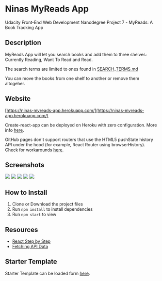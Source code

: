 # Ninas MyReads App

 Udacity Front-End Web Development Nanodegree Project 7 - MyReads: A Book Tracking App

## Description

MyReads App will let you search books and add them to three shelves: Currently Reading, Want To Read and Read.

The search terms are limited to ones found in [SEARCH_TERMS.md](SEARCH_TERMS.md)

You can move the books from one shelf to another or remove them altogeher.

## Website

[https://ninas-myreads-app.herokuapp.com/](https://ninas-myreads-app.herokuapp.com/)

Create-react-app can be deployed on Heroku with zero configuration. More info [here](https://blog.heroku.com/deploying-react-with-zero-configuration).

GitHub pages don't support routers that use the HTML5 pushState history API under the hood (for example, React Router using browserHistory). Check for workarounds [here](https://facebook.github.io/create-react-app/docs/deployment#notes-on-client-side-routing).

## Screenshots

![](https://res.cloudinary.com/ninaw/image/upload/c_scale,w_280/v1576101595/ninas-myreads-app_2_njz0au.png)
![](https://res.cloudinary.com/ninaw/image/upload/c_scale,w_280/v1576101595/ninas-myreads-app_3_sa0lo1.png)
![](https://res.cloudinary.com/ninaw/image/upload/c_scale,w_280/v1576101586/ninas-myreads-app_4_lfpubz.png)
![](https://res.cloudinary.com/ninaw/image/upload/c_scale,w_420/v1576101590/ninas-myreads-app_5_d5qq3m.png)
![](https://res.cloudinary.com/ninaw/image/upload/c_scale,w_420/v1576101593/ninas-myreads-app_6_w7ekb5.png)

## How to Install

1. Clone or Download the project files
2. Run `npm install` to install dependencies
3. Run `npm start` to view

## Resources

* [React Step by Step](https://reactjs.org/docs/hello-world.html)
* [Fetching API Data](https://blog.hellojs.org/fetching-api-data-with-react-js-460fe8bbf8f2)


## Starter Template

Starter Template can be loaded form [here](https://github.com/udacity/reactnd-project-myreads-starter).
